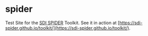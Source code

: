 # spider
Test Site for the [SDI SPIDER](https://sdispider.eu/) Toolkit. See it in action at [https://sdi-spider.github.io/toolkit/](https://sdi-spider.github.io/toolkit/).
